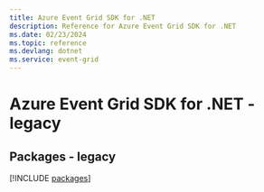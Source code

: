```yaml
---
title: Azure Event Grid SDK for .NET
description: Reference for Azure Event Grid SDK for .NET
ms.date: 02/23/2024
ms.topic: reference
ms.devlang: dotnet
ms.service: event-grid
---
```

# Azure Event Grid SDK for .NET - legacy
## Packages - legacy
[!INCLUDE [packages](event-grid-index.md)]